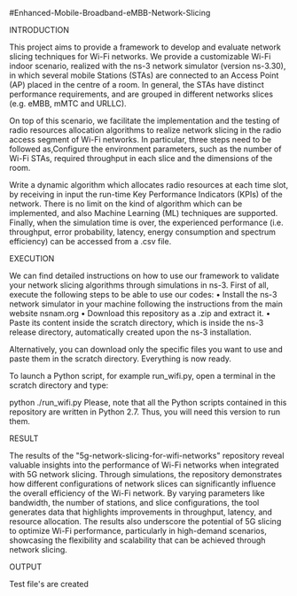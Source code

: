#Enhanced-Mobile-Broadband-eMBB-Network-Slicing

INTRODUCTION

This project aims to provide a framework to develop and evaluate network slicing techniques for Wi-Fi networks. We provide a customizable Wi-Fi indoor scenario, realized with the ns-3 network simulator (version ns-3.30), in which several mobile Stations (STAs) are connected to an Access Point (AP) placed in the centre of a room. In general, the STAs have distinct performance requirements, and are grouped in different networks slices (e.g. eMBB, mMTC and URLLC).

On top of this scenario, we facilitate the implementation and the testing of radio resources allocation algorithms to realize network slicing in the radio access segment of Wi-Fi networks. In particular, three steps need to be followed as,Configure the environment parameters, such as the number of Wi-Fi STAs, required throughput in each slice and the dimensions of the room.

Write a dynamic algorithm which allocates radio resources at each time slot, by receiving in input the run-time Key Performance Indicators (KPIs) of the network. There is no limit on the kind of algorithm which can be implemented, and also Machine Learning (ML) techniques are supported.
Finally, when the simulation time is over, the experienced performance (i.e. throughput, error probability, latency, energy consumption and spectrum efficiency) can be accessed from a .csv file.


EXECUTION

We can find detailed instructions on how to use our framework to validate your network slicing algorithms through simulations in ns-3. First of all, execute the following steps to be able to use our codes:
•	Install the ns-3 network simulator in your machine following the instructions from the main website nsnam.org
•	Download this repository as a .zip and extract it.
•	Paste its content inside the scratch directory, which is inside the ns-3 release directory, automatically created upon the ns-3 installation.

Alternatively, you can download only the specific files you want to use and paste them in the scratch directory. Everything is now ready.

To launch a Python script, for example run_wifi.py, open a terminal in the scratch directory and type:

python ./run_wifi.py
Please, note that all the Python scripts contained in this repository are written in Python 2.7. Thus, you will need this version to run them.

RESULT


The results of the "5g-network-slicing-for-wifi-networks" repository reveal valuable insights into the performance of Wi-Fi networks when integrated with 5G network slicing. Through simulations, the repository demonstrates how different configurations of network slices can significantly influence the overall efficiency of the Wi-Fi network. By varying parameters like bandwidth, the number of stations, and slice configurations, the tool generates data that highlights improvements in throughput, latency, and resource allocation. The results also underscore the potential of 5G slicing to optimize Wi-Fi performance, particularly in high-demand scenarios, showcasing the flexibility and scalability that can be achieved through network slicing. 

OUTPUT

Test file's are created
